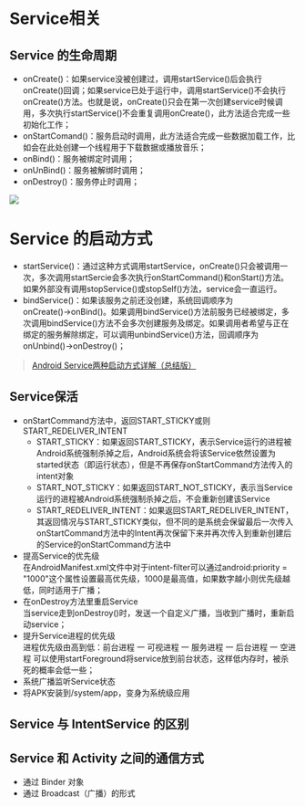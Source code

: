 # Service相关

## Service 的生命周期

* onCreate()：如果service没被创建过，调用startService()后会执行onCreate()回调；如果service已处于运行中，调用startService()不会执行onCreate()方法。也就是说，onCreate()只会在第一次创建service时候调用，多次执行startService()不会重复调用onCreate()，此方法适合完成一些初始化工作；
* onStartComand()：服务启动时调用，此方法适合完成一些数据加载工作，比如会在此处创建一个线程用于下载数据或播放音乐；
* onBind()：服务被绑定时调用；
* onUnBind()：服务被解绑时调用；
* onDestroy()：服务停止时调用；

![](https://developer.android.google.cn/images/service_lifecycle.png)

# Service 的启动方式

* startService()：通过这种方式调用startService，onCreate()只会被调用一次，多次调用startSercie会多次执行onStartCommand()和onStart()方法。如果外部没有调用stopService()或stopSelf()方法，service会一直运行。
* bindService()：如果该服务之前还没创建，系统回调顺序为onCreate()→onBind()。如果调用bindService()方法前服务已经被绑定，多次调用bindService()方法不会多次创建服务及绑定。如果调用者希望与正在绑定的服务解除绑定，可以调用unbindService()方法，回调顺序为onUnbind()→onDestroy()；

> [Android Service两种启动方式详解（总结版）](https://www.jianshu.com/p/4c798c91a613)

## Service保活

* onStartCommand方法中，返回START_STICKY或则START_REDELIVER_INTENT
  * START_STICKY：如果返回START_STICKY，表示Service运行的进程被Android系统强制杀掉之后，Android系统会将该Service依然设置为started状态（即运行状态），但是不再保存onStartCommand方法传入的intent对象
  * START_NOT_STICKY：如果返回START_NOT_STICKY，表示当Service运行的进程被Android系统强制杀掉之后，不会重新创建该Service
  * START_REDELIVER_INTENT：如果返回START_REDELIVER_INTENT，其返回情况与START_STICKY类似，但不同的是系统会保留最后一次传入onStartCommand方法中的Intent再次保留下来并再次传入到重新创建后的Service的onStartCommand方法中
* 提高Service的优先级  
  在AndroidManifest.xml文件中对于intent-filter可以通过android:priority = "1000"这个属性设置最高优先级，1000是最高值，如果数字越小则优先级越低，同时适用于广播；
* 在onDestroy方法里重启Service  
  当service走到onDestroy()时，发送一个自定义广播，当收到广播时，重新启动service；
* 提升Service进程的优先级  
  进程优先级由高到低：前台进程 一 可视进程 一 服务进程 一 后台进程 一 空进程 可以使用startForeground将service放到前台状态，这样低内存时，被杀死的概率会低一些；
* 系统广播监听Service状态
* 将APK安装到/system/app，变身为系统级应用

## Service 与 IntentService 的区别
## Service 和 Activity 之间的通信方式
  * 通过 Binder 对象
  * 通过 Broadcast（广播）的形式